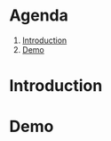 # Agenda

1. [Introduction](#/2)
1. [Demo](#/6)



# Introduction



# Demo
<!-- .slide: data-background="images/demo.png" -->